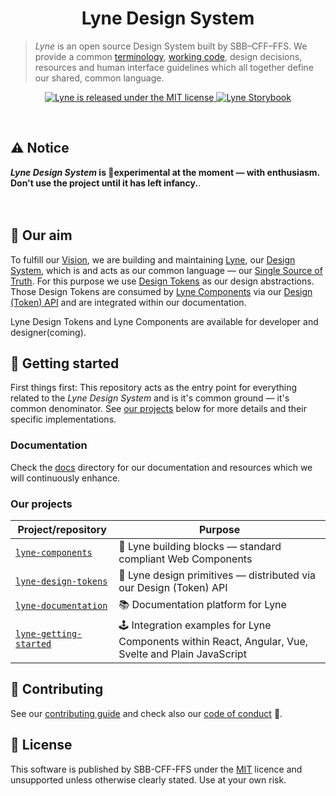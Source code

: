 <h1 align="center">
  Lyne Design System
</h1>

> *Lyne* is an open source Design System built by SBB–CFF–FFS. We provide a common [terminology](/docs/TERMINOLOGY.md), [working code](#our-projects), design decisions,
> resources and human interface guidelines which all together define our shared, common language.

<p align="center">
  <a href="https://github.com/lyne-design-system/lyne/blob/master/LICENSE">
    <img src="https://img.shields.io/badge/License-MIT-green.svg" alt="Lyne is released under the MIT license" />
  </a>
  <a href="https://lyne-components-storybook.netlify.com">
    <img src="https://cdn.jsdelivr.net/gh/storybookjs/brand@master/badge/badge-storybook.svg" alt="Lyne Storybook" />
  </a>
</p>

<br>

## ⚠️ Notice
***Lyne Design System* is 🧪experimental at the moment — with enthusiasm.<br>Don't use the project until it has left infancy.**.
<br>
<br>
<br>

## 🎯 Our aim
To fulfill our [Vision](./docs/VISION.md), we are building and maintaining [Lyne](./docs/TERMINOLOGY.md#lyne), our [Design System](./docs/TERMINOLOGY.md#design-system), which is and acts as our common language —  our [Single Source of Truth](./docs/TERMINOLOGY.md#single-source-of-truth). For this purpose we use [Design Tokens](./docs/TERMINOLOGY.md#design-token) as our design abstractions. Those Design Tokens are consumed by [Lyne Components](./docs/TERMINOLOGY.md#lyne-components) via our [Design (Token) API](./docs/TERMINOLOGY.md#design-token-api) and are integrated within our documentation.

Lyne Design Tokens and Lyne Components are available for developer and designer(coming).

## 🚀 Getting started

First things first: This repository acts as the entry point for everything related to the *Lyne Design System* and is it's common ground — it's common denominator. See [our projects](#our-projects) below for more details and their specific implementations.

### Documentation
Check the [docs](docs/README.md) directory for our documentation and resources which we will continuously enhance.

### Our projects

| Project/repository                                     | Purpose                                                                                                                                                                             
| --------------------------------------------- | ----------------------------------------------------------- |
| [`lyne-components`](https://github.com/lyne-design-system/lyne-components)  | 🧱 Lyne building blocks — standard compliant Web Components                                                                                                                                              |
| [`lyne-design-tokens`](https://github.com/lyne-design-system/lyne-design-tokens) | 💄 Lyne design primitives — distributed via our Design (Token) API
| [`lyne-documentation`](https://github.com/lyne-design-system/lyne-documentation) | 📚 Documentation platform for Lyne
| [`lyne-getting-started`](https://github.com/lyne-design-system/lyne-getting-started) | 🕹️ Integration examples for Lyne Components within React, Angular, Vue, Svelte and Plain JavaScript

## 🙌 Contributing
See our [contributing guide](CONTRIBUTING.md) and check also our [code of conduct](CODE_OF_CONDUCT.md) 👀.

## 📝 License
This software is published by SBB-CFF-FFS under the [MIT](/LICENSE) licence and unsupported unless otherwise clearly stated. Use at your own risk.
